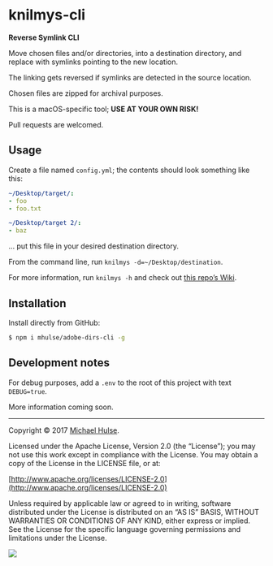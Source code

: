 # knilmys-cli

**Reverse Symlink CLI**

Move chosen files and/or directories, into a destination directory, and replace with symlinks pointing to the new location.

The linking gets reversed if symlinks are detected in the source location.

Chosen files are zipped for archival purposes.

This is a macOS-specific tool; **USE AT YOUR OWN RISK!**

Pull requests are welcomed.

## Usage

Create a file named `config.yml`; the contents should look something like this:

```yaml
~/Desktop/target/:
- foo
- foo.txt

~/Desktop/target 2/:
- baz
```

… put this file in your desired destination directory.

From the command line, run `knilmys -d=~/Desktop/destination`.

For more information, run `knilmys -h` and check out [this repo’s Wiki](../../wiki).

## Installation

Install directly from GitHub:

```bash
$ npm i mhulse/adobe-dirs-cli -g
```

## Development notes

For debug purposes, add a `.env` to the root of this project with text `DEBUG=true`.

More information coming soon.

---

Copyright © 2017 [Michael Hulse](http://mky.io).

Licensed under the Apache License, Version 2.0 (the “License”); you may not use this work except in compliance with the License. You may obtain a copy of the License in the LICENSE file, or at:

[http://www.apache.org/licenses/LICENSE-2.0](http://www.apache.org/licenses/LICENSE-2.0)

Unless required by applicable law or agreed to in writing, software distributed under the License is distributed on an “AS IS” BASIS, WITHOUT WARRANTIES OR CONDITIONS OF ANY KIND, either express or implied. See the License for the specific language governing permissions and limitations under the License.

<img src="https://github.global.ssl.fastly.net/images/icons/emoji/octocat.png">
